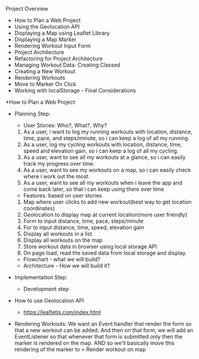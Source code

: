 Project Overview

- How to Plan a Web Project
- Using the Geolocation API
- Displaying a Map using Leaflet Library
- Displaying a Map Marker
- Rendering Workout Input Form
- Project Architecture
- Refactoring for Project Architecture
- Managing Workout Data: Creating Classed
- Creating a New Workout
- Rendering Workouts
- Move to Marker On Click
- Working with localStorage - Final Considerations

\*How to Plan a Web Project

- Planning Step:

  - User Stories: Who?, What?, Why?

  1. As a user, i want to log my running workouts with location, distance, time, pace, and steps/minute, so i can keep a log of all my running.
  2. As a user, log my cycling workouts with location, distance, time, speed and elevation gain, so i can keep a log of all my cycling.
  3. As a user, want to see all my workouts at a glance, so i can easily track my progress over time.
  4. As a user, want to see my workouts on a map, so i can easily check where i work out the most.
  5. As a user, want to see all my workouts when i leave the app and come back later, so that i can keep using there over time

  - Features: based on user stories

  1. Map where user clicks to add new workout(best way to get location coordinates)
  2. Geolocation to display map at current location(more user friendly)
  3. Form to input distance, time, pace, steps/minute
  4. For to input distance, time, speed, elevation gain
  5. Display all workouts in a list
  6. Display all workouts on the map
  7. Store workout data in browser using local storage API
  8. On page load, read the saved data from local storage and display.

  - Flowchart - what we will build?
  - Architecture - How we will build it?

- Implementation Step:
  - Development step

* How to use Geolocation API

  - https://leafletjs.com/index.html

* Rendering Workouts: We want an Event handler that render the form so that a new workout can be added. And then on that form, we will add an EventListener so that whenever that form is submitted only then the marker is rendered on the map.
  AND so we'll basically move this rendering of the marker to > Render workout on map
